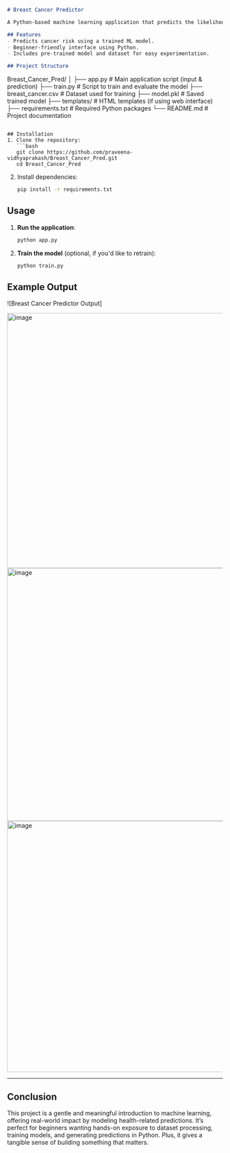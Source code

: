 

```markdown
# Breast Cancer Predictor

A Python-based machine learning application that predicts the likelihood of breast cancer based on clinical inputs.

## Features
- Predicts cancer risk using a trained ML model.
- Beginner-friendly interface using Python.
- Includes pre-trained model and dataset for easy experimentation.

## Project Structure
```

Breast\_Cancer\_Pred/
│
├── app.py                  # Main application script (input & prediction)
├── train.py                # Script to train and evaluate the model
├── breast\_cancer.csv       # Dataset used for training
├── model.pkl               # Saved trained model
├── templates/              # HTML templates (if using web interface)
├── requirements.txt        # Required Python packages
└── README.md               # Project documentation

````

## Installation
1. Clone the repository:
   ```bash
   git clone https://github.com/praveena-vidhyaprakash/Breast_Cancer_Pred.git
   cd Breast_Cancer_Pred
````

2. Install dependencies:

   ```bash
   pip install -r requirements.txt
   ```

## Usage

1. **Run the application**:

   ```bash
   python app.py
   ```

2. **Train the model** (optional, if you'd like to retrain):

   ```bash
   python train.py
   ```

## Example Output

![Breast Cancer Predictor Output]

<img width="1041" height="595" alt="image" src="https://github.com/user-attachments/assets/24f12bfb-db05-453a-99e6-5ef3fd6e5630" />


<img width="887" height="590" alt="image" src="https://github.com/user-attachments/assets/8c4499c2-0caf-48fb-9925-3bce3e744d7e" />


<img width="975" height="586" alt="image" src="https://github.com/user-attachments/assets/8158883a-e809-4cf6-a545-fe9743353ff7" />



---

## Conclusion

This project is a gentle and meaningful introduction to machine learning, offering real-world impact by modeling health-related predictions. It’s perfect for beginners wanting hands-on exposure to dataset processing, training models, and generating predictions in Python. Plus, it gives a tangible sense of building something that matters.



